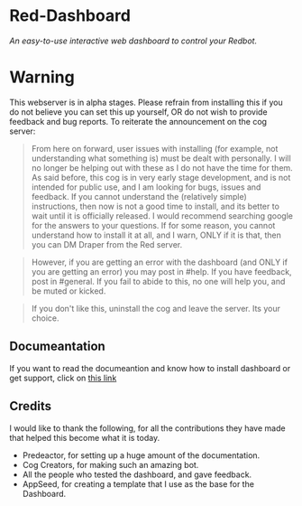 # Red-Dashboard
*An easy-to-use interactive web dashboard to control your Redbot.*

# Warning
This webserver is in alpha stages.  Please refrain from installing this if you do not believe you can set this up yourself, OR do not wish to provide feedback and bug reports.  To reiterate the announcement on the cog server:

> From here on forward, user issues with installing (for example, not understanding what something is) must be dealt with personally.  I will no longer be helping out with these as I do not have the time for them.  As said before, this cog is in very early stage development, and is not intended for public use, and I am looking for bugs, issues and feedback.  If you cannot understand the (relatively simple) instructions, then now is not a good time to install, and its better to wait until it is officially released.  I would recommend searching google for the answers to your questions.  If for some reason, you cannot understand how to install it at all, and I warn, ONLY if it is that, then you can DM Draper from the Red server.

> However, if you are getting an error with the dashboard (and ONLY if you are getting an error) you may post in #help.  If you have feedback, post in #general.  If you fail to abide to this, no one will help you, and be muted or kicked.

> If you don't like this, uninstall the cog and leave the server.  Its your choice.

## Documeantation
If you want to read the documeantion and know how to install dashboard or get support, click on [this link](https://red-dashboard.gitbook.io/)

## Credits
I would like to thank the following, for all the contributions they have made that helped this become what it is today.
* Predeactor, for setting up a huge amount of the documentation.
* Cog Creators, for making such an amazing bot.
* All the people who tested the dashboard, and gave feedback.
* AppSeed, for creating a template that I use as the base for the Dashboard.

